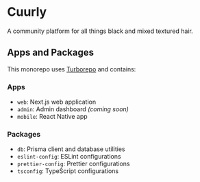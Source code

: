 # Cuurly

A community platform for all things black and mixed textured hair.

## Apps and Packages

This monorepo uses [Turborepo](https://turbo.build/) and contains:

### Apps

- `web`: Next.js web application
- `admin`: Admin dashboard _(coming soon)_
- `mobile`: React Native app

### Packages

- `db`: Prisma client and database utilities
- `eslint-config`: ESLint configurations
- `prettier-config`: Prettier configurations
- `tsconfig`: TypeScript configurations
